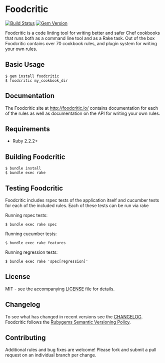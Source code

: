 # Foodcritic

[![Build Status](https://travis-ci.org/acrmp/foodcritic.svg?branch=master)](https://travis-ci.org/acrmp/foodcritic) [![Gem Version](https://badge.fury.io/rb/foodcritic.svg)](http://badge.fury.io/rb/foodcritic)

Foodcritic is a code linting tool for writing better and safer Chef cookbooks that runs both as a command line tool and as a Rake task. Out of the box Foodcritic contains over 70 cookbook rules, and plugin system for writing your own rules.

## Basic Usage

```shell
$ gem install foodcritic
$ foodcritic my_cookbook_dir
```

## Documentation

The Foodcritic site at <http://foodcritic.io/> contains documentation for each of the rules as well as documentation on the API for writing your own rules.

## Requirements

- Ruby 2.2.2+

## Building Foodcritic

```
$ bundle install
$ bundle exec rake
```

## Testing Foodcritic

Foodcritic includes rspec tests of the application itself and cucumber tests for each of the included rules. Each of these tests can be run via rake

Running rspec tests:

```
$ bundle exec rake spec
```

Running cucumber tests:

```
$ bundle exec rake features
```

Running regression tests:

```
$ bundle exec rake 'spec[regression]'
```

## License

MIT - see the accompanying [LICENSE](https://github.com/acrmp/foodcritic/blob/master/LICENSE) file for details.

## Changelog

To see what has changed in recent versions see the [CHANGELOG](https://github.com/acrmp/foodcritic/blob/master/CHANGELOG.md). Foodcritic follows the [Rubygems Semantic Versioning Policy](http://guides.rubygems.org/patterns/#semantic-versioning).

## Contributing

Additional rules and bug fixes are welcome! Please fork and submit a pull request on an individual branch per change.

